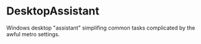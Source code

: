# DesktopAssistant
Windows desktop "assistant" simplifing common tasks complicated by the awful metro settings.
